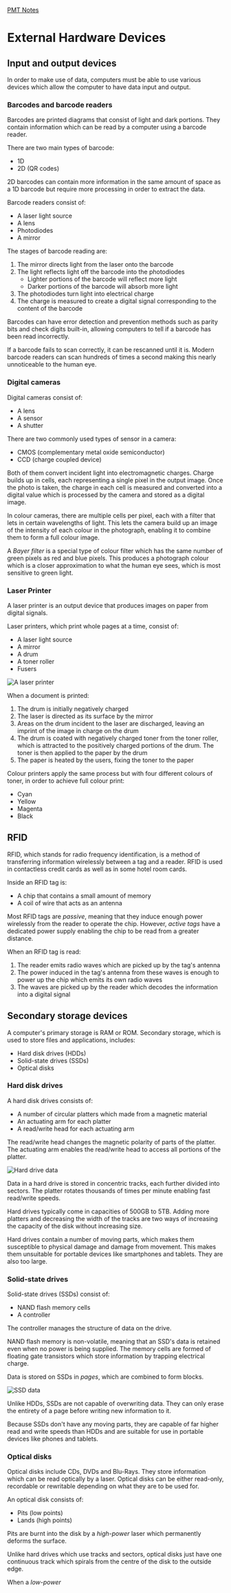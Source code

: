 [PMT Notes](https://www.physicsandmathstutor.com/pdf-pages/?pdf=https%3A%2F%2Fpmt.physicsandmathstutor.com%2Fdownload%2FComputer-Science%2FA-level%2FNotes%2FAQA%2F07-Fundamentals-of-Computer-Organisation-and-Architecture%2FAdvanced%2F7.4.%20External%20Hardware%20Devices%20-%20Advanced.pdf)

# External Hardware Devices


## Input and output devices

In order to make use of data, computers must be able to use various devices which allow the computer to have data input and output.

### Barcodes and barcode readers

Barcodes are printed diagrams that consist of light and dark portions. They contain information which can be read by a computer using a barcode reader.

There are two main types of barcode:
- 1D
- 2D (QR codes)

2D barcodes can contain more information in the same amount of space as a 1D barcode but require more processing in order to extract the data.

Barcode readers consist of:
- A laser light source
- A lens
- Photodiodes
- A mirror

The stages of barcode reading are:
1. The mirror directs light from the laser onto the barcode
2. The light reflects light off the barcode into the photodiodes
	- Lighter portions of the barcode will reflect more light
	- Darker portions of the barcode will absorb more light
3. The photodiodes turn light into electrical charge
4. The charge is measured to create a digital signal corresponding to the content of the barcode

Barcodes can have error detection and prevention methods such as parity bits and check digits built-in, allowing computers to tell if a barcode has been read incorrectly.

If a barcode fails to scan correctly, it can be rescanned until it is. Modern barcode readers can scan hundreds of times a second making this nearly unnoticeable to the human eye.

### Digital cameras

Digital cameras consist of:
- A lens
- A sensor
- A shutter

There are two commonly used types of sensor in a camera:
- CMOS (complementary metal oxide semiconductor)
- CCD (charge coupled device)

Both of them convert incident light into electromagnetic charges. Charge builds up in cells, each representing a single pixel in the output image. Once the photo is taken, the charge in each cell is measured and converted into a digital value which is processed by the camera and stored as a digital image.

In colour cameras, there are multiple cells per pixel, each with a filter that lets in certain wavelengths of light. This lets the camera build up an image of the intensity of each colour in the photograph, enabling it to combine them to form a full colour image.

A *Bayer filter* is a special type of colour filter which has the same number of green pixels as red and blue pixels. This produces a photograph colour which is a closer approximation to what the human eye sees, which is most sensitive to green light.

### Laser Printer

A laser printer is an output device that produces images on paper from digital signals.

Laser printers, which print whole pages at a time, consist of:
- A laser light source
- A mirror
- A drum
- A toner roller
- Fusers

![A laser printer](/Static/laser-printer.png)

When a document is printed:
1. The drum is initially negatively charged
2. The laser is directed as its surface by the mirror
3. Areas on the drum incident to the laser are discharged, leaving an imprint of the image in charge on the drum
4. The drum is coated with negatively charged toner from the toner roller, which is attracted to the positively charged portions of the drum. The toner is then applied to the paper by the drum
5. The paper is heated by the users, fixing the toner to the paper

Colour printers apply the same process but with four different colours of toner, in order to achieve full colour print:
- Cyan
- Yellow
- Magenta
- Black

## RFID

RFID, which stands for radio frequency identification, is a method of transferring information wirelessly between a tag and a reader. RFID is used in contactless credit cards as well as in some hotel room cards.

Inside an RFID tag is:
- A chip that contains a small amount of memory
- A coil of wire that acts as an antenna

Most RFID tags are *passive*, meaning that they induce enough power wirelessly from the reader to operate the chip. However, *active tags* have a dedicated power supply enabling the chip to be read from a greater distance.

When an RFID tag is read:
1. The reader emits radio waves which are picked up by the tag's antenna
2. The power induced in the tag's antenna from these waves is enough to power up the chip which emits its own radio waves
3. The waves are picked up by the reader which decodes the information into a digital signal

## Secondary storage devices

A computer's primary storage is RAM or ROM. Secondary storage, which is used to store files and applications, includes:
- Hard disk drives (HDDs)
- Solid-state drives (SSDs)
- Optical disks

### Hard disk drives

A hard disk drives consists of:
- A number of circular platters which made from a magnetic material
- An actuating arm for each platter
- A read/write head for each actuating arm

The read/write head changes the magnetic polarity of parts of the platter. The actuating arm enables the read/write head to access all portions of the platter.

![Hard drive data](/Static/hard-drive-data.png)

Data in a hard drive is stored in concentric tracks, each further divided into sectors. The platter rotates thousands of times per minute enabling fast read/write speeds.

Hard drives typically come in capacities of 500GB to 5TB. Adding more platters and decreasing the width of the tracks are two ways of increasing the capacity of the disk without increasing size.

Hard drives contain a number of moving parts, which makes them susceptible to physical damage and damage from movement. This makes them unsuitable for portable devices like smartphones and tablets. They are also too large.

### Solid-state drives

Solid-state drives (SSDs) consist of:
- NAND flash memory cells
- A controller

The controller manages the structure of data on the drive.

NAND flash memory is non-volatile, meaning that an SSD's data is retained even when no power is being supplied. The memory cells are formed of floating gate transistors which store information by trapping electrical charge.

Data is stored on SSDs in *pages*, which are combined to form blocks.

![SSD data](ssd-data.png)

Unlike HDDs, SSDs are not capable of overwriting data. They can only erase the entirety of a page before writing new information to it.

Because SSDs don't have any moving parts, they are capable of far higher read and write speeds than HDDs and are suitable for use in portable devices like phones and tablets.

### Optical disks

Optical disks include CDs, DVDs and Blu-Rays. They store information which can be read optically by a laser. Optical disks can be either read-only, recordable or rewritable depending on what they are to be used for.

An optical disk consists of:
- Pits (low points)
- Lands (high points)

Pits are burnt into the disk by a *high-power* laser which permanently deforms the surface.

Unlike hard drives which use tracks and sectors, optical disks just have one continuous track which spirals from the centre of the disk to the outside edge.

When a *low-power*










 










